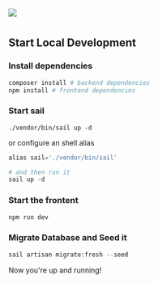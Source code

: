 #
![](https://lchsd.ch/images/shyk_logo.png)
#


## Start Local Development

### Install dependencies
```php
composer install # backend dependencies
npm install # frontend dependencies
```

### Start sail
```
./vendor/bin/sail up -d
```
or configure an shell alias
```php
alias sail='./vendor/bin/sail'

# and then run it
sail up -d
```
### Start the frontent
```php
npm run dev
```

### Migrate Database and Seed it
```php
sail artisan migrate:fresh --seed
```


Now you're up and running!


